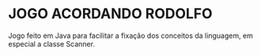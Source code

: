 # JOGO ACORDANDO RODOLFO

Jogo feito em Java para facilitar a fixação dos conceitos da linguagem, em especial 
a classe Scanner.
